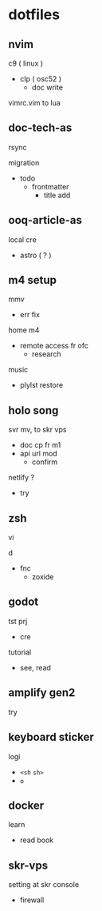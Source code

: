 
# dotfiles


## nvim

c9 ( linux )
- clp ( osc52 )
  - doc write


vimrc.vim to lua


## doc-tech-as

rsync

migration
- todo
  - frontmatter
    - title add


## ooq-article-as

local cre
- astro ( ? )


## m4 setup

mmv
- err fix

home m4
- remote access fr ofc
  - research

music
- plylst restore


## holo song

svr mv, to skr vps
- doc cp fr m1
- api url mod
  - confirm

netlify ?
- try


## zsh

vi

d
- fnc
  - zoxide


## godot

tst prj
- cre

tutorial
- see, read


## amplify gen2

try


## keyboard sticker

logi
- `<sh` `sh>`
- `o`


## docker

learn
- read book


## skr-vps

setting at skr console
- firewall


